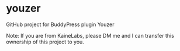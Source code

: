 # youzer
GitHub project for BuddyPress plugin Youzer


Note: If you are from KaineLabs, please DM me and I can transfer this ownership of this project to you.
